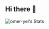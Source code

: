 ## Hi there 👋

<!--
**omer-yel/omer-yel** is a ✨ _special_ ✨ repository because its `README.md` (this file) appears on your GitHub profile.

Here are some ideas to get you started:

- 🔭 I’m currently working on ...
- 🌱 I’m currently learning ...
- 👯 I’m looking to collaborate on ...
- 🤔 I’m looking for help with ...
- 💬 Ask me about ...
- 📫 How to reach me: ...
- 😄 Pronouns: ...
- ⚡ Fun fact: ...
-->

![omer-yel's Stats](https://github-readme-stats.vercel.app/api?username=omer-yel&theme=ayu-mirage&show_icons=true&hide_border=false&count_private=true)
